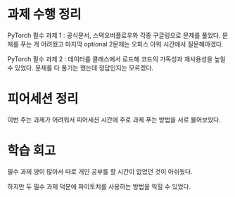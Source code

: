 # 과제 수행 정리

PyTorch 필수 과제 1 : 공식문서, 스택오버플로우와 각종 구글링으로 문제를 풀었다. 문제를 푸는 게 어려웠고 마지막 optional 2문제는 오피스 아워 시간에서 질문해야겠다.

PyTorch 필수 과제 2 : 데이터를 클래스에서 로드해 코드의 가독성과 재사용성을 높일 수 있었다. 문제를 다 풀기는 했는데 정답인지는 모르겠다.


# 피어세션 정리

이번 주는 과제가 어려워서 피어세션 시간에 주로 과제 푸는 방법을 서로 물어보았다.


# 학습 회고

필수 과제 양이 많아서 따로 개인 공부를 할 시간이 없었던 것이 아쉬웠다.

하지만 두 필수 과제 덕분에 파이토치를 사용하는 방법을 익힐 수 있었다. 